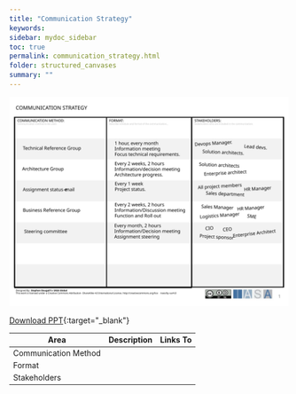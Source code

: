 ```yaml
---
title: "Communication Strategy"
keywords: 
sidebar: mydoc_sidebar
toc: true
permalink: communication_strategy.html
folder: structured_canvases
summary: ""
---
```


![image001](media/communication_strategy001.svg)

[Download PPT](media/ppt/communication_strategy.ppt){:target="_blank"}

| Area | Description | Links To |
| --- | --- | --- |
| Communication Method |   |   |
| Format |   |   |
| Stakeholders |   |   |